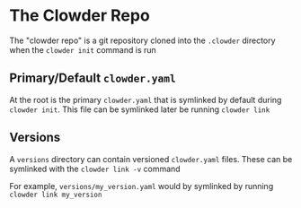 # The Clowder Repo

The "clowder repo" is a git repository cloned into the `.clowder` directory when the `clowder init` command is run

## Primary/Default `clowder.yaml`

 At the root is the primary `clowder.yaml` that is symlinked by default during `clowder init`. This file can be symlinked later be running `clowder link`

## Versions

A `versions` directory can contain versioned `clowder.yaml` files. These can be symlinked with the `clowder link -v` command

For example, `versions/my_version.yaml` would by symlinked by running `clowder link my_version`
